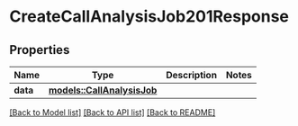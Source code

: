 # CreateCallAnalysisJob201Response

## Properties

Name | Type | Description | Notes
------------ | ------------- | ------------- | -------------
**data** | [**models::CallAnalysisJob**](CallAnalysisJob.md) |  | 

[[Back to Model list]](../README.md#documentation-for-models) [[Back to API list]](../README.md#documentation-for-api-endpoints) [[Back to README]](../README.md)


